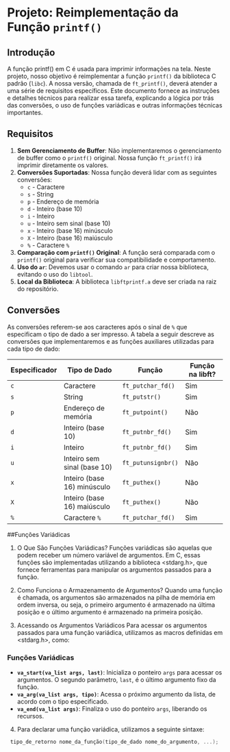 # Projeto: Reimplementação da Função `printf()`

## Introdução
A função printf() em C é usada para imprimir informações na tela.
Neste projeto, nosso objetivo é reimplementar a função `printf()` da biblioteca C padrão (`libc`). A nossa versão, chamada de `ft_printf()`, deverá atender a uma série de requisitos específicos. Este documento fornece as instruções e detalhes técnicos para realizar essa tarefa, explicando a lógica por trás das conversões, o uso de funções variádicas e outras informações técnicas importantes.

## Requisitos
1. **Sem Gerenciamento de Buffer**: Não implementaremos o gerenciamento de buffer como o `printf()` original. Nossa função `ft_printf()` irá imprimir diretamente os valores.
2. **Conversões Suportadas**: Nossa função deverá lidar com as seguintes conversões:
   - `c` - Caractere
   - `s` - String
   - `p` - Endereço de memória
   - `d` - Inteiro (base 10)
   - `i` - Inteiro
   - `u` - Inteiro sem sinal (base 10)
   - `x` - Inteiro (base 16) minúsculo
   - `X` - Inteiro (base 16) maiúsculo
   - `%` - Caractere `%`
3. **Comparação com `printf()` Original**: A função será comparada com o `printf()` original para verificar sua compatibilidade e comportamento.
4. **Uso do `ar`**: Devemos usar o comando `ar` para criar nossa biblioteca, evitando o uso do `libtool`.
5. **Local da Biblioteca**: A biblioteca `libftprintf.a` deve ser criada na raiz do repositório.

## Conversões
As conversões referem-se aos caracteres após o sinal de `%` que especificam o tipo de dado a ser impresso. A tabela a seguir descreve as conversões que implementaremos e as funções auxiliares utilizadas para cada tipo de dado:

| Especificador | Tipo de Dado                    | Função             | Função na libft?  |
|---------------|----------------------------------|--------------------|-------------------|
| `c`           | Caractere                        | `ft_putchar_fd()`  | Sim               |
| `s`           | String                           | `ft_putstr()`      | Sim               |
| `p`           | Endereço de memória              | `ft_putpoint()`    | Não               |
| `d`           | Inteiro (base 10)                | `ft_putnbr_fd()`   | Sim               |
| `i`           | Inteiro                          | `ft_putnbr_fd()`   | Sim               |
| `u`           | Inteiro sem sinal (base 10)      | `ft_putunsignbr()` | Não               |
| `x`           | Inteiro (base 16) minúsculo      | `ft_puthex()`      | Não               |
| `X`           | Inteiro (base 16) maiúsculo      | `ft_puthex()`      | Não               |
| `%`           | Caractere `%`                    | `ft_putchar_fd()`  | Sim               |

##Funções Variádicas
1. O Que São Funções Variádicas?
   Funções variádicas são aquelas que podem receber um número variável de argumentos. Em C, essas funções são implementadas utilizando a biblioteca <stdarg.h>, que fornece ferramentas para manipular os argumentos passados para a função.

2. Como Funciona o Armazenamento de Argumentos?
   Quando uma função é chamada, os argumentos são armazenados na pilha de memória em ordem inversa, ou seja, o primeiro argumento é armazenado na última posição e o último argumento é armazenado na primeira posição.

3. Acessando os Argumentos Variádicos
   Para acessar os argumentos passados para uma função variádica, utilizamos as macros definidas em <stdarg.h>, como:

### Funções Variádicas

- **`va_start(va_list args, last)`**: Inicializa o ponteiro `args` para acessar os argumentos. O segundo parâmetro, `last`, é o último argumento fixo da função.
- **`va_arg(va_list args, tipo)`**: Acessa o próximo argumento da lista, de acordo com o tipo especificado.
- **`va_end(va_list args)`**: Finaliza o uso do ponteiro `args`, liberando os recursos.


4. Para declarar uma função variádica, utilizamos a seguinte sintaxe:
  ```c
   tipo_de_retorno nome_da_função(tipo_de_dado nome_do_argumento, ...);
